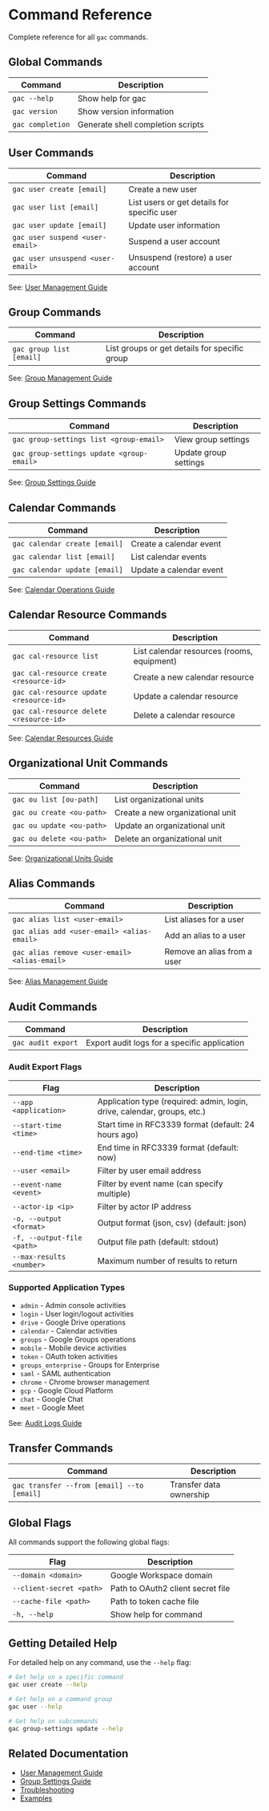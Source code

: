 # Command Reference

Complete reference for all `gac` commands.

## Global Commands

| Command | Description |
|---------|-------------|
| `gac --help` | Show help for gac |
| `gac version` | Show version information |
| `gac completion` | Generate shell completion scripts |

## User Commands

| Command | Description |
|---------|-------------|
| `gac user create [email]` | Create a new user |
| `gac user list [email]` | List users or get details for specific user |
| `gac user update [email]` | Update user information |
| `gac user suspend <user-email>` | Suspend a user account |
| `gac user unsuspend <user-email>` | Unsuspend (restore) a user account |

See: [User Management Guide](../guides/user-management.md)

## Group Commands

| Command | Description |
|---------|-------------|
| `gac group list [email]` | List groups or get details for specific group |

See: [Group Management Guide](../guides/group-management.md)

## Group Settings Commands

| Command | Description |
|---------|-------------|
| `gac group-settings list <group-email>` | View group settings |
| `gac group-settings update <group-email>` | Update group settings |

See: [Group Settings Guide](../guides/group-settings.md)

## Calendar Commands

| Command | Description |
|---------|-------------|
| `gac calendar create [email]` | Create a calendar event |
| `gac calendar list [email]` | List calendar events |
| `gac calendar update [email]` | Update a calendar event |

See: [Calendar Operations Guide](../guides/calendar-operations.md)

## Calendar Resource Commands

| Command | Description |
|---------|-------------|
| `gac cal-resource list` | List calendar resources (rooms, equipment) |
| `gac cal-resource create <resource-id>` | Create a new calendar resource |
| `gac cal-resource update <resource-id>` | Update a calendar resource |
| `gac cal-resource delete <resource-id>` | Delete a calendar resource |

See: [Calendar Resources Guide](../guides/calendar-resources.md)

## Organizational Unit Commands

| Command | Description |
|---------|-------------|
| `gac ou list [ou-path]` | List organizational units |
| `gac ou create <ou-path>` | Create a new organizational unit |
| `gac ou update <ou-path>` | Update an organizational unit |
| `gac ou delete <ou-path>` | Delete an organizational unit |

See: [Organizational Units Guide](../guides/ou-management.md)

## Alias Commands

| Command | Description |
|---------|-------------|
| `gac alias list <user-email>` | List aliases for a user |
| `gac alias add <user-email> <alias-email>` | Add an alias to a user |
| `gac alias remove <user-email> <alias-email>` | Remove an alias from a user |

See: [Alias Management Guide](../guides/alias-management.md)

## Audit Commands

| Command | Description |
|---------|-------------|
| `gac audit export` | Export audit logs for a specific application |

### Audit Export Flags

| Flag | Description |
|------|-------------|
| `--app <application>` | Application type (required: admin, login, drive, calendar, groups, etc.) |
| `--start-time <time>` | Start time in RFC3339 format (default: 24 hours ago) |
| `--end-time <time>` | End time in RFC3339 format (default: now) |
| `--user <email>` | Filter by user email address |
| `--event-name <event>` | Filter by event name (can specify multiple) |
| `--actor-ip <ip>` | Filter by actor IP address |
| `-o, --output <format>` | Output format (json, csv) (default: json) |
| `-f, --output-file <path>` | Output file path (default: stdout) |
| `--max-results <number>` | Maximum number of results to return |

### Supported Application Types

- `admin` - Admin console activities
- `login` - User login/logout activities
- `drive` - Google Drive operations
- `calendar` - Calendar activities
- `groups` - Google Groups operations
- `mobile` - Mobile device activities
- `token` - OAuth token activities
- `groups_enterprise` - Groups for Enterprise
- `saml` - SAML authentication
- `chrome` - Chrome browser management
- `gcp` - Google Cloud Platform
- `chat` - Google Chat
- `meet` - Google Meet

See: [Audit Logs Guide](../guides/audit-logs.md)

## Transfer Commands

| Command | Description |
|---------|-------------|
| `gac transfer --from [email] --to [email]` | Transfer data ownership |

## Global Flags

All commands support the following global flags:

| Flag | Description |
|------|-------------|
| `--domain <domain>` | Google Workspace domain |
| `--client-secret <path>` | Path to OAuth2 client secret file |
| `--cache-file <path>` | Path to token cache file |
| `-h, --help` | Show help for command |

## Getting Detailed Help

For detailed help on any command, use the `--help` flag:

```bash
# Get help on a specific command
gac user create --help

# Get help on a command group
gac user --help

# Get help on subcommands
gac group-settings update --help
```

## Related Documentation

- [User Management Guide](../guides/user-management.md)
- [Group Settings Guide](../guides/group-settings.md)
- [Troubleshooting](troubleshooting.md)
- [Examples](../../examples/README.md)
